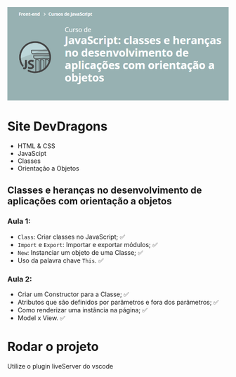 ![JavaScript: classes e heranças no desenvolvimento de aplicações com orientação a objetos](curso.png)

# Site DevDragons
- HTML & CSS
- JavaScipt
- Classes
- Orientação a Objetos

## Classes e heranças no desenvolvimento de aplicações com orientação a objetos
### Aula 1:
- `Class`: Criar classes no JavaScript; :white_check_mark:
- `Import` e `Export`: Importar e exportar módulos; :white_check_mark:
- `New`: Instanciar um objeto de uma Classe; :white_check_mark:
- Uso da palavra chave `This`. :white_check_mark:
### Aula 2:
- Criar um Constructor para a Classe; :white_check_mark:
- Atributos que são definidos por parâmetros e fora dos parâmetros; :white_check_mark:
- Como renderizar uma instância na página; :white_check_mark:
- Model x View. :white_check_mark:

# Rodar o projeto

Utilize o plugin liveServer do vscode
